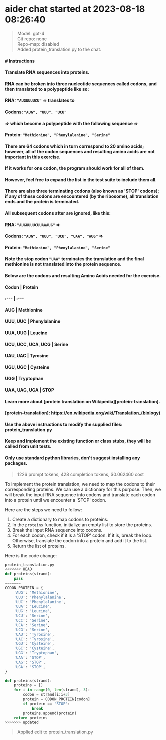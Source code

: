 
# aider chat started at 2023-08-18 08:26:40

> Model: gpt-4  
> Git repo: none  
> Repo-map: disabled  
> Added protein_translation.py to the chat.  

#### # Instructions  
####   
#### Translate RNA sequences into proteins.  
####   
#### RNA can be broken into three nucleotide sequences called codons, and then translated to a polypeptide like so:  
####   
#### RNA: `"AUGUUUUCU"` => translates to  
####   
#### Codons: `"AUG", "UUU", "UCU"`  
#### => which become a polypeptide with the following sequence =>  
####   
#### Protein: `"Methionine", "Phenylalanine", "Serine"`  
####   
#### There are 64 codons which in turn correspond to 20 amino acids; however, all of the codon sequences and resulting amino acids are not important in this exercise.  
#### If it works for one codon, the program should work for all of them.  
#### However, feel free to expand the list in the test suite to include them all.  
####   
#### There are also three terminating codons (also known as 'STOP' codons); if any of these codons are encountered (by the ribosome), all translation ends and the protein is terminated.  
####   
#### All subsequent codons after are ignored, like this:  
####   
#### RNA: `"AUGUUUUCUUAAAUG"` =>  
####   
#### Codons: `"AUG", "UUU", "UCU", "UAA", "AUG"` =>  
####   
#### Protein: `"Methionine", "Phenylalanine", "Serine"`  
####   
#### Note the stop codon `"UAA"` terminates the translation and the final methionine is not translated into the protein sequence.  
####   
#### Below are the codons and resulting Amino Acids needed for the exercise.  
####   
#### Codon                 | Protein  
#### :---                  | :---  
#### AUG                   | Methionine  
#### UUU, UUC              | Phenylalanine  
#### UUA, UUG              | Leucine  
#### UCU, UCC, UCA, UCG    | Serine  
#### UAU, UAC              | Tyrosine  
#### UGU, UGC              | Cysteine  
#### UGG                   | Tryptophan  
#### UAA, UAG, UGA         | STOP  
####   
#### Learn more about [protein translation on Wikipedia][protein-translation].  
####   
#### [protein-translation]: https://en.wikipedia.org/wiki/Translation_(biology)  
####   
#### ####  
####   
#### Use the above instructions to modify the supplied files: protein_translation.py  
#### Keep and implement the existing function or class stubs, they will be called from unit tests.  
#### Only use standard python libraries, don't suggest installing any packages.  
> 1226 prompt tokens, 428 completion tokens, $0.062460 cost  

To implement the protein translation, we need to map the codons to their corresponding proteins. We can use a dictionary for this purpose. Then, we will break the input RNA sequence into codons and translate each codon into a protein until we encounter a 'STOP' codon.

Here are the steps we need to follow:

1. Create a dictionary to map codons to proteins.
2. In the `proteins` function, initialize an empty list to store the proteins.
3. Break the input RNA sequence into codons.
4. For each codon, check if it is a 'STOP' codon. If it is, break the loop. Otherwise, translate the codon into a protein and add it to the list.
5. Return the list of proteins.

Here is the code change:

```python
protein_translation.py
<<<<<<< HEAD
def proteins(strand):
    pass
=======
CODON_PROTEIN = {
    'AUG': 'Methionine',
    'UUU': 'Phenylalanine',
    'UUC': 'Phenylalanine',
    'UUA': 'Leucine',
    'UUG': 'Leucine',
    'UCU': 'Serine',
    'UCC': 'Serine',
    'UCA': 'Serine',
    'UCG': 'Serine',
    'UAU': 'Tyrosine',
    'UAC': 'Tyrosine',
    'UGU': 'Cysteine',
    'UGC': 'Cysteine',
    'UGG': 'Tryptophan',
    'UAA': 'STOP',
    'UAG': 'STOP',
    'UGA': 'STOP',
}

def proteins(strand):
    proteins = []
    for i in range(0, len(strand), 3):
        codon = strand[i:i+3]
        protein = CODON_PROTEIN[codon]
        if protein == 'STOP':
            break
        proteins.append(protein)
    return proteins
>>>>>>> updated
```

> Applied edit to protein_translation.py  
